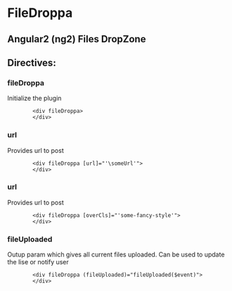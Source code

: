 # FileDroppa
## Angular2 (ng2) Files DropZone

Directives:
---------
### fileDroppa
Initialize the plugin

```
        <div fileDroppa>
        </div>
```


### url
Provides url to post

```
        <div fileDroppa [url]="'\someUrl'">
        </div>
```

### url
Provides url to post

```
        <div fileDroppa [overCls]="'some-fancy-style'">
        </div>
```

### fileUploaded
Outup param which gives all current files uploaded. Can be used to update the lise or notify user

```
        <div fileDroppa (fileUploaded)="fileUploaded($event)">
        </div>
```
